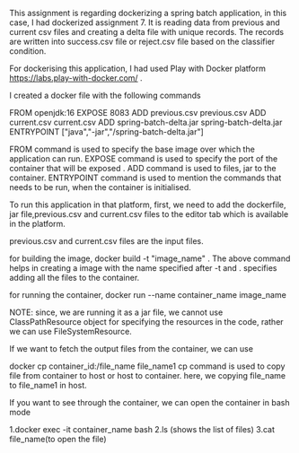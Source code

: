 This assignment is regarding dockerizing a spring batch application, in this case, I had dockerized assignment 7. It is reading data from previous and current csv files and creating a delta file with unique records. The records are written into success.csv file or reject.csv file based on the classifier condition.

For dockerising this application, I had used Play with Docker platform https://labs.play-with-docker.com/ .

I created a docker file with the following commands 

FROM openjdk:16
EXPOSE 8083
ADD previous.csv previous.csv
ADD current.csv current.csv
ADD spring-batch-delta.jar spring-batch-delta.jar
ENTRYPOINT ["java","-jar","/spring-batch-delta.jar"]

FROM command is used to specify the base image over which the application can run.
EXPOSE command is used to specify the port of the container that will be exposed .
ADD command is used to files, jar to the container.
ENTRYPOINT command is used to mention the commands that needs to be run, when the container is initialised.

To run this application in that platform, first, we need to add the dockerfile, jar file,previous.csv and current.csv files to the editor tab which is available in the platform.

previous.csv and current.csv files are the input files.

for building the image,
docker build -t "image_name" .
The above command helps in creating a image with the name specified after -t and . specifies adding all the files to the container.

for running the container,
docker run --name container_name image_name

NOTE: since, we are running it as a jar file, we cannot use ClassPathResource object for specifying the resources in the code, rather we can use FileSystemResource.

If we want to fetch the output files from the container, we can use

docker cp container_id:/file_name  file_name1
cp command is used to copy file from container to host or host to container.
here, we copying file_name to file_name1 in host.

If you want to see through the container, we can open the container in bash mode

1.docker exec -it container_name bash
2.ls (shows the list of files)
3.cat file_name(to open the file)

